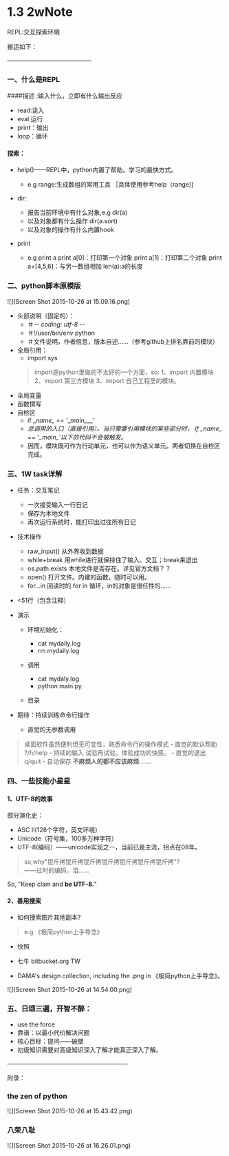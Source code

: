 # 1.3 2wNote 

 REPL:交互探索环境



搬运如下：

——————————————
### 一、什么是REPL
####描述 :输入什么，立即有什么输出反应
- read:读入
- eval:运行
- print：输出
- loop：循环

#### 探索：

- help()——REPL中，python内置了帮助。学习的最快方式。

    - e.g range:生成数组的常用工具 ［具体使用参考help（range)]

- dir:
    - 报告当前环境中有什么对象,e.g dir(a)
    - 以及对象都有什么操作 dir(a.sort)
    - 以及对象的操作有什么内置hook

- print
    - e.g print a
          print a[0]：打印第一个对象
          print a[1]：打印第二个对象
          print a+[4,5,6]：与另一数组相加
          len(a):a的长度

### 二、python脚本原模版
  ![](Screen Shot 2015-10-26 at 15.09.16.png)
- 头部说明（固定的）：
    - ＃-*- coding: utf-8 -*- 
    - ＃!/user/bin/env python
    - ＃文件说明，作者信息，版本自述……（参考github上排名靠前的模块）
- 全局引用：
   - import sys
   >import是python里做的不太好的一个方面，so:
   1、import 内置模块
   2、import 第三方模块
   3、import 自己工程里的模块。
- 全局变量
- 函数撰写
- 自检区
    - if  \__name\__ == '\__main\____' 
    - *总调用的入口（直接引用）。当只需要引用模块的某些部分时， if  \__name\__ == '\__main\__'以下的代码不会被触发。*
    - 因而，模块既可作为行动单元，也可以作为语义单元。两者切换在自检区完成。
    
### 三、1W task详解
- 任务：交互笔记
    - 一次接受输入一行日记
    - 保存为本地文件
    - 再次运行系统时，能打印出过往所有日记

- 技术操作
    - raw_input()  从外界收到数据
    - while+break  用while进行就保持住了输入、交互；break来退出
    - os.path.exists 本地文件是否存在。详见官方文档？？
    - open() 打开文件。内建的函数，随时可以用。
    - for...in  回读时的 for in 循环，in的对象是很任性的……
    
- <51行（包含注释）


- 演示
    - 环境初始化：
        - cat mydaily.log
        - rm mydaily.log
        
    - 调用
        - cat mydaly.log
        - python main.py
    - 目录
    

- 期待：持续训练命令行操作
    - 直觉的无参数调用 
> 桌面软件虽然便利但无可变性，熟悉命令行的操作模式
    - 直觉的默认帮助  
> ?/h/help
    - 持续的输入
> 试验再试验，体验成功的快感。
    - 直觉的退出 
> q/quit
    - 自动保存
> **不麻烦人的都不应该麻烦……**

### 四、一些技能小星星
#### 1、UTF-8的故事
部分演化史：
- ASC II(128个字符，英文环境）
- Unicode（符号集，100多万种字符）
- UTF-8(编码）——unicode实现之一，当前已是主流，拐点在08年。
> so,why"锟斤拷锟斤拷锟斤拷锟斤拷锟斤拷锟斤拷锟斤拷"?  
——过时的编码，泪……

So, "Keep clam and **be UTF-8.**" 


#### 2、善用搜索
- 如何搜索图片其他副本?

> e.g 《极简python上手导念》
- 快照 
- 七牛 bitbucket.org TW

- DAMA's design collection, including the .png in 《极简python上手导念》。

 ![](Screen Shot 2015-10-26 at 14.54.00.png)

### 五、日颂三遍，开智不醉：
- use the force
- 靠谱：以最小代价解决问题
- 核心目标：提问——破壁
- 初级知识需要对高级知识深入了解才能真正深入了解。



————————————————————

附录：

### the zen of python
![](Screen Shot 2015-10-26 at 15.43.42.png)
### 八荣八耻
![](Screen Shot 2015-10-26 at 16.26.01.png)


